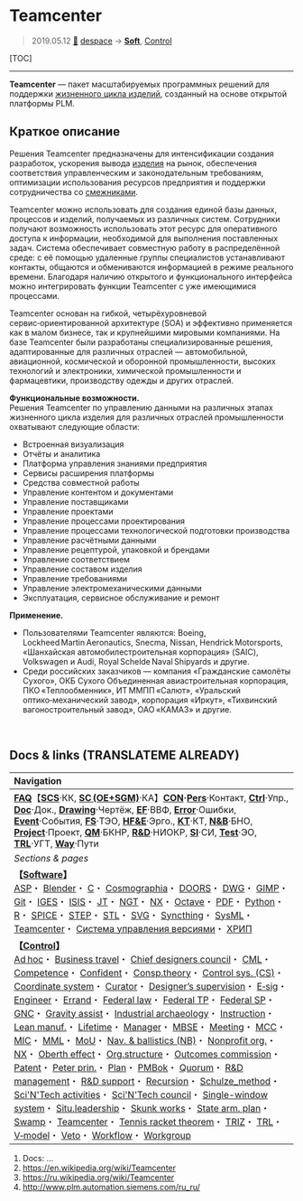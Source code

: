 # Teamcenter
> 2019.05.12 [🚀](../index/index.md) [despace](index.md) → **[Soft](soft.md)**, [Control](control.md)

[TOC]

---

**Teamcenter** — пакет масштабируемых программных решений для поддержки [жизненного цикла изделий](pl.md), созданный на основе открытой платформы PLM.



## Краткое описание
Решения Teamcenter предназначены для интенсификации создания разработок, ускорения вывода [изделия](unit.md) на рынок, обеспечения соответствия управленческим и законодательным требованиям, оптимизации использования ресурсов предприятия и поддержки сотрудничества со [смежниками](contact.md).

Teamcenter можно использовать для создания единой базы данных, процессов и изделий, получаемых из различных систем. Сотрудники получают возможность использовать этот ресурс для оперативного доступа к информации, необходимой для выполнения поставленных задач. Система обеспечивает совместную работу в распределённой среде: с её помощью удаленные группы специалистов устанавливают контакты, общаются и обмениваются информацией в режиме реального времени. Благодаря наличию открытого и функционального интерфейса можно интегрировать функции Teamcenter с уже имеющимися процессами.

Teamcenter основан на гибкой, четырёхуровневой сервис‑ориентированной архитектуре (SOA) и эффективно применяется как в малом бизнесе, так и крупнейшими мировыми компаниями. На базе Teamcenter были разработаны специализированные решения, адаптированные для различных отраслей — автомобильной, авиационной, космической и оборонной промышленности, высоких технологий и электроники, химической промышленности и фармацевтики, производству одежды и других отраслей.

**Функциональные возможности.**  
Решения Teamcenter по управлению данными на различных этапах жизненного цикла изделия для различных отраслей промышленности охватывают следующие области:

   - Встроенная визуализация
   - Отчёты и аналитика
   - Платформа управления знаниями предприятия
   - Сервисы расширения платформы
   - Средства совместной работы
   - Управление контентом и документами
   - Управление поставщиками
   - Управление проектами
   - Управление процессами проектирования
   - Управление процессами технологической подготовки производства
   - Управление расчётными данными
   - Управление рецептурой, упаковкой и брендами
   - Управление соответствием
   - Управление составом изделия
   - Управление требованиями
   - Управление электромеханическими данными
   - Эксплуатация, сервисное обслуживание и ремонт

**Применение.**

   - Пользователями Teamcenter являются: Boeing, Lockheed Martin Aeronautics, Snecma, Nissan, Hendrick Motorsports, «Шанхайская автомобилестроительная корпорация» (SAIC), Volkswagen и Audi, Royal Schelde Naval Shipyards и другие.
   - Среди российских заказчиков — компания «Гражданские самолёты Сухого», ОКБ Сухого Объединенная авиастроительная корпорация, ПКО «Теплообменник», ИТ ММПП «Салют», «Уральский оптико‑механический завод», корпорация «Иркут», «Тихвинский вагоностроительный завод», ОАО «КАМАЗ» и другие.



<p style="page-break-after:always"> </p>

## Docs & links (TRANSLATEME ALREADY)
|Navigation|
|:--|
|**[FAQ](faq.md)**【**[SCS](scs.md)**·КК, **[SC (OE+SGM)](sc.md)**·КА】**[CON](contact.md)·[Pers](person.md)**·Контакт, **[Ctrl](control.md)**·Упр., **[Doc](doc.md)**·Док., **[Drawing](drawing.md)**·Чертёж, **[EF](ef.md)**·ВВФ, **[Error](error.md)**·Ошибки, **[Event](event.md)**·События, **[FS](fs.md)**·ТЭО, **[HF&E](hfe.md)**·Эрго., **[KT](kt.md)**·КТ, **[N&B](nnb.md)**·БНО, **[Project](project.md)**·Проект, **[QM](qm.md)**·БКНР, **[R&D](rnd.md)**·НИОКР, **[SI](si.md)**·СИ, **[Test](test.md)**·ЭО, **[TRL](trl.md)**·УГТ, **[Way](way.md)**·Пути|
|*Sections & pages*|
|**【[Software](soft.md)】**<br> [ASP](asp.md)・ [Blender](blender.md)・ [C](c.md)・ [Cosmographia](cosmographia.md)・ [DOORS](doors.md)・ [DWG](cad_f.md)・ [GIMP](gimp.md)・ [Git](git.md)・ [IGES](cad_f.md)・ [ISIS](isis.md)・ [JT](cad_f.md)・ [NGT](neogeography_toolkit.md)・ [NX](nx.md)・ [Octave](gnu_octave.md)・ [PDF](pdf.md)・ [Python](python.md)・ [R](r.md)・ [SPICE](spice.md)・ [STEP](cad_f.md)・ [STL](systems_tool_kit.md)・ [SVG](cad_f.md)・ [Syncthing](syncthing.md)・ [SysML](sysml.md)・ [Teamcenter](teamcenter.md)・ [Система управления версиями](vcs.md)・ [ХРИП](adra.md)|
|**【[Control](Control.md)】**<br> [Ad hoc](ad_hoc.md)・ [Business travel](business_travel.md)・ [Chief designers council](cocd.md)・ [CML](cml.md)・ [Competence](competence.md)・ [Confident](confident.md)・ [Consp.theory](consp_theory.md)・ [Control sys. (CS)](cs.md)・ [Coordinate system](coord_sys.md)・ [Curator](curator.md)・ [Designer’s supervision](des_spv.md)・ [E‑sig](esig.md)・ [Engineer](se.md)・ [Errand](errand.md)・ [Federal law](fed_law.md)・ [Federal TP](fed_tp.md)・ [Federal SP](fed_sp.md)・ [GNC](gnc.md)・ [Gravity assist](gravass.md)・ [Industrial archaeology](ind_arch.md)・ [Instruction](instruction.md)・ [Lean manuf.](lean_man.md)・ [Lifetime](lifetime.md)・ [Manager](manager.md)・ [MBSE](se.md)・ [Meeting](meeting.md)・ [MCC](scs.md)・ [MIC](mic.md)・ [MML](mml.md)・ [MoU](mou.md)・ [Nav. & ballistics (NB)](nnb.md)・ [Nonprofit org.](nonprof_org.md)・ [NX](nx.md)・ [Oberth effect](oberth_eff.md)・ [Org.structure](orgstruct.md)・ [Outcomes commission](outccom.md)・ [Patent](patent.md)・ [Peter prin.](peter_principle.md)・ [Plan](plan.md)・ [PMBok](pmbok.md)・ [Quorum](quorum.md)・ [R&D management](mgmt.md)・ [R&D support](rnd_support.md)・ [Recursion](recurs.md)・ [Schulze_method](schulze_method.md)・ [Sci'N'Tech activities](st_act.md)・ [Sci'N'Tech council](satc.md)・ [Single-window system](sw_sys.md)・ [Situ.leadership](situ_leadership.md)・ [Skunk works](se.md)・ [State arm. plan](plan_sa.md)・ [Swamp](swamp.md)・ [Teamcenter](teamcenter.md)・ [Tennis racket theorem](tr_theorem.md)・ [TRIZ](triz.md)・ [TRL](trl.md)・ [V‑model](v_model.md)・ [Veto](veto.md)・ [Workflow](workflow.md)・ [Workgroup](wg.md)|

   1. Docs: …
   1. <https://en.wikipedia.org/wiki/Teamcenter>
   1. <https://ru.wikipedia.org/wiki/Teamcenter>
   1. <http://www.plm.automation.siemens.com/ru_ru/>
